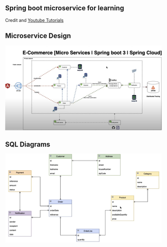 ## Spring boot microservice for learning

Credit and [Youtube Tutorials](https://www.youtube.com/watch?v=jdeSV0GRvwI)

## Microservice Design

![Ecomerce Global Design](./MicroServicesDesign.png)

## SQL Diagrams

![SQL Diagram and Relationship](./SQLDiagram.png)
